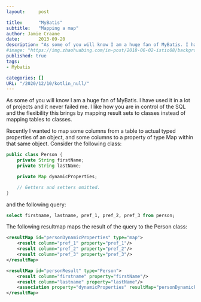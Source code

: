 ```yaml
---
layout:     post

title:      "MyBatis"
subtitle:   "Mapping a map"
author: Jamie Craane
date:       2013-09-20
description: "As some of you will know I am a huge fan of MyBatis. I have used it in a lot of projects and it never failed me. I like how you are in control of the SQL and the flexibility this brings by mapping result sets to classes instead of mapping tables to classes."
#image: "https://img.zhaohuabing.com/in-post/2018-06-02-istio08/background.jpg"
published: true
tags:
- Mybatis

categories: []
URL: "/2020/12/10/kotlin_null/"
---
```


As some of you will know I am a huge fan of MyBatis. I have used it in a lot of projects and it never failed me. I like how you are in control of the SQL and the flexibility this brings by mapping result sets to classes instead of mapping tables to classes.

Recently I wanted to map some columns from a table to actual typed properties of an object, and some columns to a property of type Map within that same object. Consider the following class:
```java
public class Person {
    private String firstName;
    private String lastName;

    private Map dynamicProperties;

    // Getters and setters omitted.
}
```
and the following query:
```sql
select firstname, lastname, pref_1, pref_2, pref_3 from person;
```
The following resultmap maps the result of the query to the Person class:
```xml
<resultMap id="personDynamicProperties" type="map">
    <result column="pref_1" property="pref_1"/>
    <result column="pref_2" property="pref_2"/>
    <result column="pref_3" property="pref_3"/>
</resultMap>

<resultMap id="personResult" type="Person">
    <result column="firstname" property="firstName"/>
    <result column="lastname" property="lastName"/>
    <association property="dynamicProperties" resultMap="personDynamicProperties"/>
</resultMap>
```

